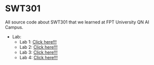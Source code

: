 # SWT301
All source code about SWT301 that we learned at FPT University QN AI Campus.


- Lab:
  - Lab 1: [Click here!!!](Labs/Lab_1_2/Lab_1_2.pdf)
  - Lab 2: [Click here!!!](Labs/Lab_1_2/Lab_1_2.pdf)
  - Lab 3: [Click here!!!](Labs/Lab_3_4/Lab_3_4.pdf)
  - Lab 4: [Click here!!!](Labs/Lab_3_4/Lab_3_4.pdf)